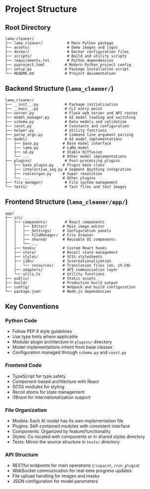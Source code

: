 # Project Structure

## Root Directory
```
lama-cleaner/
├── lama_cleaner/           # Main Python package
├── assets/                 # Demo images and logos
├── docker/                 # Docker configuration files
├── scripts/                # Build and utility scripts
├── requirements.txt        # Python dependencies
├── pyproject.toml         # Modern Python project config
├── setup.py               # Package installation script
└── README.md              # Project documentation
```

## Backend Structure (`lama_cleaner/`)
```
lama_cleaner/
├── __init__.py            # Package initialization
├── __main__.py            # CLI entry point
├── server.py              # Flask web server and API routes
├── model_manager.py       # AI model loading and switching
├── schema.py              # Data models and validation
├── const.py               # Constants and configuration
├── helper.py              # Utility functions
├── parse_args.py          # Command line argument parsing
├── model/                 # AI model implementations
│   ├── base.py           # Base model interface
│   ├── lama.py           # LaMa model
│   ├── sd.py             # Stable Diffusion
│   └── ...               # Other model implementations
├── plugins/               # Post-processing plugins
│   ├── base_plugin.py    # Plugin base class
│   ├── interactive_seg.py # Segment Anything integration
│   ├── realesrgan.py     # Super resolution
│   └── ...               # Other plugins
├── file_manager/          # File system management
└── tests/                 # Test files and test images
```

## Frontend Structure (`lama_cleaner/app/`)
```
app/
├── src/
│   ├── components/        # React components
│   │   ├── Editor/       # Main image editor
│   │   ├── Settings/     # Configuration panels
│   │   ├── FileManager/  # File browser
│   │   ├── shared/       # Reusable UI components
│   │   └── ...
│   ├── hooks/            # Custom React hooks
│   ├── store/            # Recoil state management
│   ├── styles/           # SCSS stylesheets
│   ├── i18n/             # Internationalization
│   │   └── resources/    # Translation files (en, zh-CN)
│   ├── adapters/         # API communication layer
│   └── utils.ts          # Utility functions
├── public/               # Static assets
├── build/                # Production build output
├── config/               # Webpack and build configuration
└── package.json          # Node.js dependencies
```

## Key Conventions

### Python Code
- Follow PEP 8 style guidelines
- Use type hints where applicable
- Modular plugin architecture in `plugins/` directory
- Model implementations inherit from base classes
- Configuration managed through `schema.py` and `const.py`

### Frontend Code
- TypeScript for type safety
- Component-based architecture with React
- SCSS modules for styling
- Recoil atoms for state management
- i18next for internationalization support

### File Organization
- Models: Each AI model has its own implementation file
- Plugins: Self-contained modules with consistent interface
- Components: Organized by feature/functionality
- Styles: Co-located with components or in shared styles directory
- Tests: Mirror the source structure in `tests/` directory

### API Structure
- RESTful endpoints for main operations (`/inpaint`, `/run_plugin`)
- WebSocket communication for real-time progress updates
- File upload handling for images and masks
- JSON configuration for model parameters
